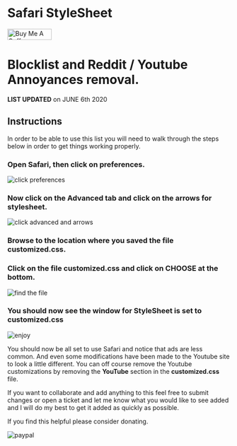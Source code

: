 # Safari StyleSheet

<a href="https://www.buymeacoffee.com/v0id" target="_blank"><img src="https://cdn.buymeacoffee.com/buttons/lato-orange.png" alt="Buy Me A Coffee" style="height: 25px !important;width: 100px !important;" ></a>

# Blocklist and Reddit / Youtube Annoyances removal.

**LIST UPDATED** on JUNE 6th 2020

## Instructions

In order to be able to use this list you will need to walk through the steps below in order to get things working properly.

### Open Safari, then click on preferences.

![click preferences](https://i.imgur.com/oOxH85R.png)



### Now click on the Advanced tab and click on the arrows for stylesheet.  

![click advanced and arrows](https://i.imgur.com/LkGhkBQ.png)



### Browse to the location where you saved the file **customized.css**. 

### Click on the file **customized.css** and click on CHOOSE at the bottom.  

![find the file](https://i.imgur.com/zqr63QL.png)


### You should now see the window for StyleSheet is set to **customized.css**
![enjoy](https://i.imgur.com/ROyBVkH.png)



You should now be all set to use Safari and notice that ads are less common.  And even some modifications have been made to the Youtube site to look a little different.   You can off course remove the Youtube customizations by removing the **YouTube** section in the **customized.css** file.


If you want to collaborate and add anything to this feel free to submit changes or open a ticket and let me know what you would like to see added and I will do my best to get it added as quickly as possible.


If you find this helpful please consider donating.

![paypal](https://paypal.me/yawnzz?locale.x=en_US)
